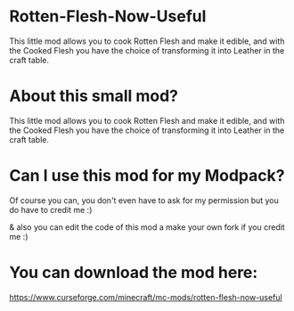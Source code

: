 # Rotten-Flesh-Now-Useful
This little mod allows you to cook Rotten Flesh and make it edible, and with the Cooked Flesh you have the choice of transforming it into Leather in the craft table.

# About this small mod?

 

This little mod allows you to cook Rotten Flesh and make it edible, and with the Cooked Flesh you have the choice of transforming it into Leather in the craft table.

 
# Can I use this mod for my Modpack?

 

Of course you can, you don't even have to ask for my permission but you do have to credit me :)

 

& also you can edit the code of this mod a make your own fork if you credit me :)

# You can download the mod here:

https://www.curseforge.com/minecraft/mc-mods/rotten-flesh-now-useful
